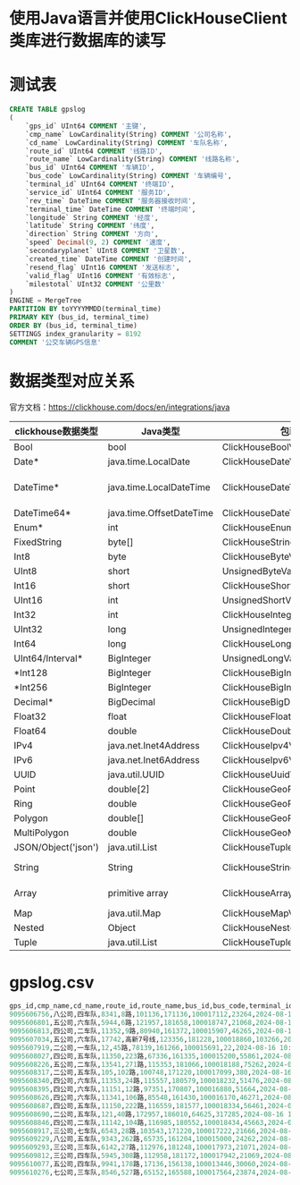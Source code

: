# 使用Java语言并使用ClickHouseClient类库进行数据库的读写

# 测试表
```sql
CREATE TABLE gpslog
(
    `gps_id` UInt64 COMMENT '主键',
    `cmp_name` LowCardinality(String) COMMENT '公司名称',
    `cd_name` LowCardinality(String) COMMENT '车队名称',
    `route_id` UInt64 COMMENT '线路ID',
    `route_name` LowCardinality(String) COMMENT '线路名称',
    `bus_id` UInt64 COMMENT '车辆ID',
    `bus_code` LowCardinality(String) COMMENT '车辆编号',
    `terminal_id` UInt64 COMMENT '终端ID',
    `service_id` UInt64 COMMENT '服务ID',
    `rev_time` DateTime COMMENT '服务器接收时间',
    `terminal_time` DateTime COMMENT '终端时间',
    `longitude` String COMMENT '经度',
    `latitude` String COMMENT '纬度',
    `direction` String COMMENT '方向',
    `speed` Decimal(9, 2) COMMENT '速度',
    `secondaryplanet` UInt8 COMMENT '卫星数',
    `created_time` DateTime COMMENT '创建时间',
    `resend_flag` UInt16 COMMENT '发送标志',
    `valid_flag` UInt16 COMMENT '有效标志',
    `milestotal` UInt32 COMMENT '公里数'
)
ENGINE = MergeTree
PARTITION BY toYYYYMMDD(terminal_time)
PRIMARY KEY (bus_id, terminal_time)
ORDER BY (bus_id, terminal_time)
SETTINGS index_granularity = 8192
COMMENT '公交车辆GPS信息'
```


# 数据类型对应关系
官方文档：https://clickhouse.com/docs/en/integrations/java

| **clickhouse数据类型**  | **Java类型**              | **包装类**                       | **备注**                                          |
|---------------------|-------------------------|-------------------------------|-------------------------------------------------|
| Bool                | bool                    | ClickHouseBoolValue           |                                                 |
| Date*               | java.time.LocalDate     | ClickHouseDateValue           |                                                 |
| DateTime*           | java.time.LocalDateTime | ClickHouseDateTimeValue       | or java.time.OffsetDateTime if there's timezone |
| DateTime64*         | java.time.OffsetDateTime | ClickHouseDateTimeValue      |                                                 |
| Enum*               | int                     | ClickHouseEnumValue           |                                                 |
| FixedString         | byte[]                  | ClickHouseStringValue         |                                                 |
| Int8                | byte                    | ClickHouseByteValue           |                                                 |
| UInt8               | short                   | UnsignedByteValue             |                                                 |
| Int16               | short                   | ClickHouseShortValue          |                                                 |
| UInt16              | int                     | UnsignedShortValue            |                                                 |
| Int32               | int                     | ClickHouseIntegerValue        |                                                 |
| UInt32              | long                    | UnsignedIntegerValue          |                                                 |
| Int64               | long                    | ClickHouseLongValue           |                                                 |
| UInt64/Interval*    | BigInteger              | UnsignedLongValue             |                                                 |
| *Int128             | BigInteger              | ClickHouseBigIntegerValue     |                                                 |
| *Int256             | BigInteger              | ClickHouseBigIntegerValue     |                                                 |
| Decimal*            | BigDecimal              | ClickHouseBigDecimalValue     |                                                 |
| Float32             | float                   | ClickHouseFloatValue          |                                                 |
| Float64             | double                  | ClickHouseDoubleValue         |                                                 |
| IPv4                | java.net.Inet4Address   | ClickHouseIpv4Value           |                                                 |
| IPv6                | java.net.Inet6Address   | ClickHouseIpv6Value           |                                                 |
| UUID                | java.util.UUID          | ClickHouseUuidValue           |                                                 |
| Point               | double[2]               | ClickHouseGeoPointValue       |                                                 |
| Ring                | double                  | ClickHouseGeoRingValue        |                                                 |
| Polygon             | double[]                | ClickHouseGeoPolygonValue     |                                                 |
| MultiPolygon        | double                  | ClickHouseGeoMultiPolygonValue |                                                 |
| JSON/Object('json') | java.util.List          | ClickHouseTupleValue          |                                                 |
| String              | String                  | ClickHouseStringValue         | or byte[] when use_binary_string=true           |
| Array               | primitive array         | ClickHouseArrayValue          | or Object array when use_objects_in_array=true  |
| Map                 | java.util.Map           | ClickHouseMapValue            |                                                 |
| Nested              | Object                  | ClickHouseNestedValue         |                                                 |
| Tuple               | java.util.List          | ClickHouseTupleValue          |                                                 |


# gpslog.csv
```sql
gps_id,cmp_name,cd_name,route_id,route_name,bus_id,bus_code,terminal_id,service_id,rev_time,terminal_time,longitude,latitude,direction,speed,secondaryplanet,created_time,resend_flag,valid_flag,milestotal
9095606756,八公司,四车队,8341,8路,101136,171136,100017112,23264,2024-08-16 10:23:02,2024-08-16 10:22:59,108.959112,34.26116,274,25.82,11,2024-08-16 10:23:02,0,0,43161
9095606801,五公司,六车队,5944,6路,121957,181658,100018747,21068,2024-08-16 10:23:02,2024-08-16 10:22:59,108.882584,34.192004,213,0,10,2024-08-16 10:23:02,0,0,73730
9095606813,四公司,二车队,11352,9路,80940,161372,100015907,46265,2024-08-16 10:23:02,2024-08-16 10:22:59,108.864616,34.288904,103,34.71,12,2024-08-16 10:23:02,0,0,48652
9095607034,五公司,六车队,17742,高新7号线,123356,181228,100018860,103266,2024-08-16 10:23:02,2024-08-16 10:22:59,108.806736,34.11364,39,0,12,2024-08-16 10:23:02,0,0,63322
9095607919,二公司,一车队,12,45路,78139,161266,100015691,22,2024-08-16 10:23:07,2024-08-16 10:23:01,108.974432,34.252444,88,22.69,15,2024-08-16 10:23:07,0,0,65366
9095608027,四公司,五车队,11350,223路,67336,161335,100015200,55861,2024-08-16 10:23:07,2024-08-16 10:23:02,108.83104,34.321728,316,0.04,9,2024-08-16 10:23:07,0,0,63594
9095608226,五公司,二车队,13541,271路,115353,181066,100018188,75262,2024-08-16 10:23:07,2024-08-16 10:23:01,108.87176,34.194372,315,0,11,2024-08-16 10:23:07,0,0,54217
9095608317,二公司,五车队,105,102路,100748,171220,100017099,380,2024-08-16 10:23:07,2024-08-16 10:22:59,108.964192,34.26078,77,15.08,15,2024-08-16 10:23:07,0,0,6817
9095608340,四公司,六车队,11353,24路,115557,180579,100018232,51476,2024-08-16 10:23:07,2024-08-16 10:23:03,108.968248,34.210396,66,31.45,10,2024-08-16 10:23:07,0,0,48664
9095608395,四公司,六车队,11151,12路,97351,170807,100016880,51664,2024-08-16 10:23:07,2024-08-16 10:23:04,108.942168,34.219488,0,20.35,9,2024-08-16 10:23:07,0,0,43897
9095608626,四公司,六车队,11341,106路,85548,161430,100016170,46271,2024-08-16 10:23:07,2024-08-16 10:23:05,108.8854,34.261884,357,0,8,2024-08-16 10:23:07,0,0,38635
9095608687,四公司,五车队,11150,222路,116559,181577,100018334,56461,2024-08-16 10:23:07,2024-08-16 10:23:04,108.796176,34.305628,182,35.45,13,2024-08-16 10:23:07,0,0,38604
9095608690,二公司,五车队,121,40路,172957,186010,64625,317285,2024-08-16 10:23:07,2024-08-16 10:23:04,108.825944,34.247092,251,0,10,2024-08-16 10:23:07,0,0,56362
9095608846,四公司,二车队,11142,104路,116985,180552,100018434,45663,2024-08-16 10:23:07,2024-08-16 10:23:04,108.86248,34.279932,287,0,9,2024-08-16 10:23:07,0,0,80502
9095608917,三公司,七车队,6543,28路,103543,171220,100017222,21666,2024-08-16 10:23:07,2024-08-16 10:23:04,108.927688,34.27118,97,0.04,15,2024-08-16 10:23:07,0,0,27224
9095609229,八公司,五车队,9343,262路,65735,161204,100015000,24262,2024-08-16 10:23:07,2024-08-16 10:23:05,109.070136,34.31818,38,0.43,10,2024-08-16 10:23:07,0,0,67447
9095609293,三公司,三车队,6142,27路,112976,181248,100017973,21071,2024-08-16 10:23:07,2024-08-16 10:23:01,108.989664,34.263836,0,0,13,2024-08-16 10:23:07,0,0,161
9095609812,三公司,四车队,5945,308路,112958,181172,100017942,21069,2024-08-16 10:23:12,2024-08-16 10:23:06,109.031352,34.274596,252,0.26,14,2024-08-16 10:23:12,0,0,42542
9095610077,五公司,四车队,9941,178路,17136,156138,100013446,30060,2024-08-16 10:23:12,2024-08-16 10:23:06,108.991784,34.169252,101,19.58,8,2024-08-16 10:23:12,0,0,60536
9095610276,七公司,三车队,8546,527路,65152,165588,100017564,23874,2024-08-16 10:23:12,2024-08-16 10:23:07,108.918688,34.240836,158,5.91,10,2024-08-16 10:23:12,0,0,8428
```